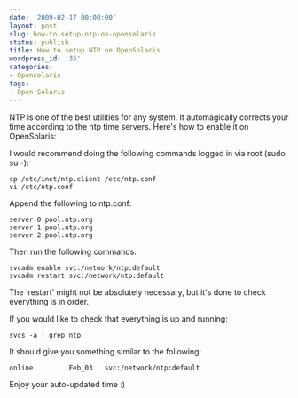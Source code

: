 ```yaml
---
date: '2009-02-17 00:00:00'
layout: post
slug: how-to-setup-ntp-on-opensolaris
status: publish
title: How to setup NTP on OpenSolaris
wordpress_id: '35'
categories:
- Opensolaris
tags:
- Open Solaris
---
```


NTP is one of the best utilities for any system. It automagically corrects your time according to the ntp time servers. Here's how to enable it on OpenSolaris:

I would recommend doing the following commands logged in via root (sudo su -):

    
    cp /etc/inet/ntp.client /etc/ntp.conf
    vi /etc/ntp.conf


Append the following to ntp.conf:

    
    server 0.pool.ntp.org
    server 1.pool.ntp.org
    server 2.pool.ntp.org


Then run the following commands:

    
    svcadm enable svc:/network/ntp:default
    svcadm restart svc:/network/ntp:default


The 'restart' might not be absolutely necessary, but it's done to check everything is in order.

If you would like to check that everything is up and running:

    
    svcs -a | grep ntp


It should give you something similar to the following:

    
    online         Feb_03   svc:/network/ntp:default


Enjoy your auto-updated time :)
